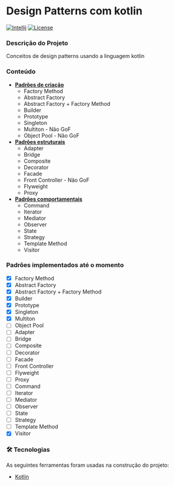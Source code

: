  Design Patterns com kotlin
==================================
[![Intellij](https://img.shields.io/badge/IntelliJIDEA-000000.svg?style=for-the-badge&logo=intellij-idea&logoColor=white)](https://www.jetbrains.com/pt-br/)
[![License](https://img.shields.io/badge/license-MIT-blue.svg)](https://raw.githubusercontent.com/yorae39/design-patterns-kotlin/main/LICENSE)


### Descrição do Projeto
Conceitos de design patterns usando a linguagem kotlin
###

### Conteúdo
* <u><b>Padrões de criação</b></u>
    * Factory Method
    * Abstract Factory
    * Abstract Factory + Factory Method
    * Builder
    * Prototype
    * Singleton
    * Multiton - Não GoF
    * Object Pool - Não GoF
* <u><b>Padrões estruturais</b></u>
    * Adapter
    * Bridge
    * Composite
    * Decorator
    * Facade
    * Front Controller - Não GoF
    * Flyweight
    * Proxy   
* <u><b>Padrões comportamentais</b></u>
    * Command
    * Iterator
    * Mediator
    * Observer
    * State
    * Strategy
    * Template Method
    * Visitor
  
###
### Padrões implementados até o momento
- [X] Factory Method
- [X] Abstract Factory
- [X] Abstract Factory + Factory Method
- [X] Builder
- [X] Prototype
- [X] Singleton
- [X] Multiton
- [ ] Object Pool
- [ ] Adapter
- [ ] Bridge
- [ ] Composite
- [ ] Decorator
- [ ] Facade
- [ ] Front Controller
- [ ] Flyweight
- [ ] Proxy
- [ ] Command
- [ ] Iterator
- [ ] Mediator
- [ ] Observer
- [ ] State
- [ ] Strategy
- [ ] Template Method
- [X] Visitor

###
### 🛠 Tecnologias

As seguintes ferramentas foram usadas na construção do projeto:

- [Kotlin](https://kotlinlang.org/)